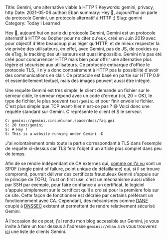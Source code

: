 Title: Gemini, une alternative viable à HTTP ?
Keywords: gemini, privacy, http
Date: 2021-05-06
author: Eban
summary: Hey 👋, aujourd'hui on parle du protocole Gemini, un protocole alternatif à HTTP ;)
Slug: gemini
Category: Today I Learned

Hey 👋, aujourd'hui on parle du protocole Gemini, Gemini est un protocole alternatif à HTTP ou Gopher pour ne citer qu'eux, créé en Juin 2019 avec pour objectif d'être beaucoup plus léger qu'HTTP, et de mieux respecter la vie privée des utilisateurs, en effet, avec Gemini, pas de JS, de cookies ou de eTag, le tracking des utilisateurs est quasi impossible. Gemini n'a pas été créé pour concurrencer HTTP mais bien pour offrir une alternative plus légère et sécurisée aux utilisateurs. Ce protocole embarque d'office le protocole TLS, il n'y a donc contrairement à HTTP pas la possibilité d'avoir des communications en clair. Ce protocole est basé en partie sur HTTP 0.9 et essentiellement textuel, mais des images peuvent aussi être intégré. 

Une requête Gemini est très simple, le client demande un fichier sur le serveur cible, le serveur répond avec un code d'erreur (ici, 20 = OK), le type de fichier, le plus souvent `text/gemini` et pour finir envoie le fichier. C'est plus simple que TCP avant-hier n'est-ce pas ? 😅 Voici donc une requête standard sur Gemini. C représente le client et S le serveur.

```
C: gemini://gemini.circumlunar.space/docs/faq.gmi
S: 20 text/gemini
S: # Hey !
S: This is a website running under Gemini :D
```

J'ai volontairement omis toute la partie correspondant à TLS dans l'exemple de requête ci-dessus car TLS fera l'objet d'un article plus complet dans peu de temps.

Afin de se rendre indépendant de CA externes qui, [comme on l'a vu](https://blog.eban.bzh/today-i-learned/dane.html) sont un SPOF (single point of failure, point unique de défaillance) qui, si il se trouve compromit, pourrait délivrer des certificats frauduleux Gemini s'appuie sur le principe de TOFU, Trust on first use, c'est un méchanisme aussi utilisé par SSH par exemple, pour faire confiance à un certificat, le logiciel s'appuie simplement sur le certificat qu'il a croisé pour la première fois sur ce site. Cette façon de fonctionner est décriée par certains préférant un fonctionnement avec CA. Cependant, des mécanismes comme [DANE](https://blog.eban.bzh/today-i-learned/dane.html) couplé à [DNSSEC](https://blog.eban.bzh/today-i-learned/dnssec.html) existent et permettent de rendre relativement sécurisé Gemini.

À l'occasion de ce post, j'ai rendu mon blog accessible sur Gemini, je vous invite à faire un tour dessus à l'adresse `gemini://eban.bzh` vous trouverez [ici](https://gemini.circumlunar.space/clients.html) une liste de clients Gemini.
